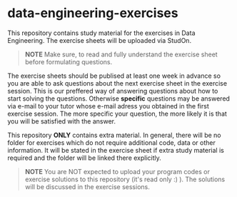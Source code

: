 # data-engineering-exercises

This repository contains study material for the exercises in Data Engineering. The exercise sheets will be uploaded via StudOn. 
 > **NOTE**
> Make sure, to read and fully understand the exercise sheet before formulating questions.

The exercise sheets should be publised at least one week in advance so you are able to ask questions about the next exercise sheet in the exercise session. This is our preffered way of answering questions about how to start solving the questions. Otherwise **specific** questions may be answered via e-mail to your tutor whose e-mail adress you obtained in the first exercise session. The more specific your question, the more likely it is that you will be satisfied with the answer.

This repository **ONLY** contains extra material. In general, there will be no folder for exercises which do not require additional code, data or other information. It will be stated in the exercise sheet if extra study material is required and the folder will be linked there explicitly.

 > **NOTE**
 > You are NOT expected to upload your program codes or exercise solutions to this repository (it's read only :) ). The solutions will be discussed in the exercise sessions.


